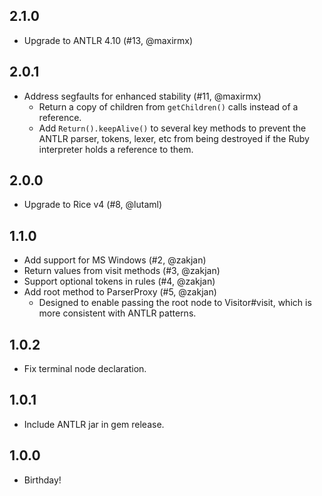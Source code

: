 ## 2.1.0
* Upgrade to ANTLR 4.10 (#13, @maxirmx)

## 2.0.1
* Address segfaults for enhanced stability (#11, @maxirmx)
  - Return a copy of children from `getChildren()` calls instead of a reference.
  - Add `Return().keepAlive()` to several key methods to prevent the ANTLR parser, tokens, lexer, etc from being destroyed if the Ruby interpreter holds a reference to them.

## 2.0.0
* Upgrade to Rice v4 (#8, @lutaml)

## 1.1.0
* Add support for MS Windows (#2, @zakjan)
* Return values from visit methods (#3, @zakjan)
* Support optional tokens in rules (#4, @zakjan)
* Add root method to ParserProxy (#5, @zakjan)
  - Designed to enable passing the root node to Visitor#visit, which is more consistent with ANTLR patterns.

## 1.0.2
* Fix terminal node declaration.

## 1.0.1
* Include ANTLR jar in gem release.

## 1.0.0
* Birthday!
